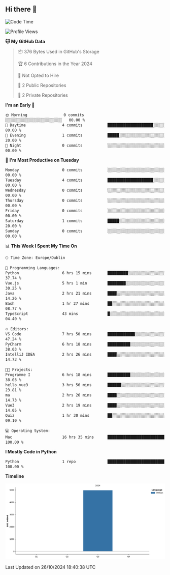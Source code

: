 ## Hi there 👋

<!--START_SECTION:waka-->
![Code Time](http://img.shields.io/badge/Code%20Time-89%20hrs%2026%20mins-blue)

![Profile Views](http://img.shields.io/badge/Profile%20Views-6-blue)

**🐱 My GitHub Data** 

> 📦 376 Bytes Used in GitHub's Storage 
 > 
> 🏆 6 Contributions in the Year 2024
 > 
> 🚫 Not Opted to Hire
 > 
> 📜 2 Public Repositories 
 > 
> 🔑 2 Private Repositories 
 > 
**I'm an Early 🐤** 

```text
🌞 Morning                0 commits           ░░░░░░░░░░░░░░░░░░░░░░░░░   00.00 % 
🌆 Daytime                4 commits           ████████████████████░░░░░   80.00 % 
🌃 Evening                1 commits           █████░░░░░░░░░░░░░░░░░░░░   20.00 % 
🌙 Night                  0 commits           ░░░░░░░░░░░░░░░░░░░░░░░░░   00.00 % 
```
📅 **I'm Most Productive on Tuesday** 

```text
Monday                   0 commits           ░░░░░░░░░░░░░░░░░░░░░░░░░   00.00 % 
Tuesday                  4 commits           ████████████████████░░░░░   80.00 % 
Wednesday                0 commits           ░░░░░░░░░░░░░░░░░░░░░░░░░   00.00 % 
Thursday                 0 commits           ░░░░░░░░░░░░░░░░░░░░░░░░░   00.00 % 
Friday                   0 commits           ░░░░░░░░░░░░░░░░░░░░░░░░░   00.00 % 
Saturday                 1 commits           █████░░░░░░░░░░░░░░░░░░░░   20.00 % 
Sunday                   0 commits           ░░░░░░░░░░░░░░░░░░░░░░░░░   00.00 % 
```


📊 **This Week I Spent My Time On** 

```text
🕑︎ Time Zone: Europe/Dublin

💬 Programming Languages: 
Python                   6 hrs 15 mins       █████████░░░░░░░░░░░░░░░░   37.74 % 
Vue.js                   5 hrs 1 min         ████████░░░░░░░░░░░░░░░░░   30.25 % 
Java                     2 hrs 21 mins       ████░░░░░░░░░░░░░░░░░░░░░   14.26 % 
Bash                     1 hr 27 mins        ██░░░░░░░░░░░░░░░░░░░░░░░   08.77 % 
TypeScript               43 mins             █░░░░░░░░░░░░░░░░░░░░░░░░   04.40 % 

🔥 Editors: 
VS Code                  7 hrs 50 mins       ████████████░░░░░░░░░░░░░   47.24 % 
PyCharm                  6 hrs 18 mins       ██████████░░░░░░░░░░░░░░░   38.03 % 
IntelliJ IDEA            2 hrs 26 mins       ████░░░░░░░░░░░░░░░░░░░░░   14.73 % 

🐱‍💻 Projects: 
Programme I              6 hrs 18 mins       ██████████░░░░░░░░░░░░░░░   38.03 % 
hello_vue3               3 hrs 56 mins       ██████░░░░░░░░░░░░░░░░░░░   23.81 % 
ma                       2 hrs 26 mins       ████░░░░░░░░░░░░░░░░░░░░░   14.73 % 
Vue3                     2 hrs 19 mins       ████░░░░░░░░░░░░░░░░░░░░░   14.05 % 
Quiz                     1 hr 30 mins        ██░░░░░░░░░░░░░░░░░░░░░░░   09.10 % 

💻 Operating System: 
Mac                      16 hrs 35 mins      █████████████████████████   100.00 % 
```

**I Mostly Code in Python** 

```text
Python                   1 repo              █████████████████████████   100.00 % 
```



**Timeline**

![Lines of Code chart](https://raw.githubusercontent.com/RukawadeB/RukawadeB/main/assets/bar_graph.png)


 Last Updated on 26/10/2024 18:40:38 UTC
<!--END_SECTION:waka-->
